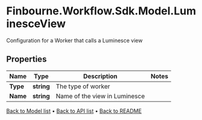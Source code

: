 # Finbourne.Workflow.Sdk.Model.LuminesceView
Configuration for a Worker that calls a Luminesce view

## Properties

Name | Type | Description | Notes
------------ | ------------- | ------------- | -------------
**Type** | **string** | The type of worker | 
**Name** | **string** | Name of the view in Luminesce | 

[Back to Model list](../README.md#documentation-for-models) &#8226; [Back to API list](../README.md#documentation-for-api-endpoints) &#8226; [Back to README](../README.md)


